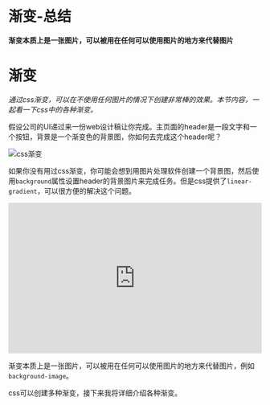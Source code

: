 # 渐变-总结

**渐变本质上是一张图片，可以被用在任何可以使用图片的地方来代替图片**

# 渐变

*通过css渐变，可以在不使用任何图片的情况下创建非常棒的效果。本节内容，一起看一下css中的各种渐变。*

假设公司的UI递过来一份web设计稿让你完成。主页面的header是一段文字和一个按钮，背景是一个渐变色的背景图，你如何去完成这个header呢？

![css渐变](https://pengfeiw.github.io/images/blog/134.jpg)

如果你没有用过css渐变，你可能会想到用图片处理软件创建一个背景图，然后使用`background`属性设置header的背景图片来完成任务。但是css提供了`linear-gradient`，可以很方便的解决这个问题。

<iframe height="300" style="width: 100%;" scrolling="no" title="020 Gradient_01" src="https://codepen.io/AhCola/embed/MWowwBd?default-tab=html%2Cresult" frameborder="no" loading="lazy" allowtransparency="true" allowfullscreen="true">
  See the Pen <a href="https://codepen.io/AhCola/pen/MWowwBd">
  020 Gradient_01</a> by Pengfei Wang (<a href="https://codepen.io/AhCola">@AhCola</a>)
  on <a href="https://codepen.io">CodePen</a>.
</iframe>

渐变本质上是一张图片，可以被用在任何可以使用图片的地方来代替图片，例如`background-image`。

css可以创建多种渐变，接下来我将详细介绍各种渐变。
